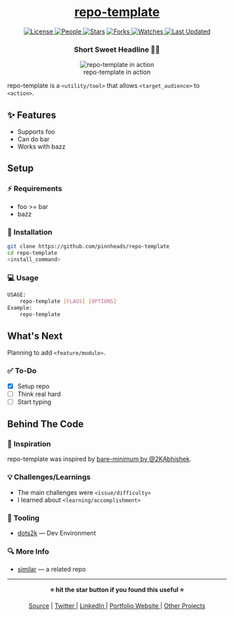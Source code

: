 <div align = "center">

<h1><a href="https://github.com/pinnheads/repo-template">repo-template</a></h1>

<a href="https://github.com/pinnheads/repo-template/blob/main/LICENSE">
<img alt="License" src="https://img.shields.io/github/license/pinnheads/repo-template?style=flat&color=eee&label="> </a>

<a href="https://github.com/pinnheads/repo-template/graphs/contributors">
<img alt="People" src="https://img.shields.io/github/contributors/pinnheads/repo-template?style=flat&color=ffaaf2&label=People"> </a>

<a href="https://github.com/pinnheads/repo-template/stargazers">
<img alt="Stars" src="https://img.shields.io/github/stars/pinnheads/repo-template?style=flat&color=98c379&label=Stars"></a>

<a href="https://github.com/pinnheads/repo-template/network/members">
<img alt="Forks" src="https://img.shields.io/github/forks/pinnheads/repo-template?style=flat&color=66a8e0&label=Forks"> </a>

<a href="https://github.com/pinnheads/repo-template/watchers">
<img alt="Watches" src="https://img.shields.io/github/watchers/pinnheads/repo-template?style=flat&color=f5d08b&label=Watches"> </a>

<a href="https://github.com/pinnheads/repo-template/pulse">
<img alt="Last Updated" src="https://img.shields.io/github/last-commit/pinnheads/repo-template?style=flat&color=e06c75&label="> </a>

<h3>Short Sweet Headline 🎇🎉</h3>

<figure>
  <img src="images/screenshot.png" alt="repo-template in action">
  <br/>
  <figcaption>repo-template in action</figcaption>
</figure>

</div>

repo-template is a `<utility/tool>` that allows `<target_audience>` to `<action>`.

## ✨ Features

-   Supports foo
-   Can do bar
-   Works with bazz

## Setup

### ⚡ Requirements

-   foo >= bar
-   bazz

### 🚀 Installation

```bash
git clone https://github.com/pinnheads/repo-template
cd repo-template
<install_command>
```

### 💻 Usage

```bash
USAGE:
    repo-template [FLAGS] [OPTIONS]
Example:
    repo-template
```

## What's Next

Planning to add `<feature/module>`.

### ✅ To-Do

-   [x] Setup repo
-   [ ] Think real hard
-   [ ] Start typing

## Behind The Code

### 🌈 Inspiration

repo-template was inspired by [bare-minimum by @2KAbhishek](https://github.com/2KAbhishek/bare-minimum).

### 💡 Challenges/Learnings

-   The main challenges were `<issue/difficulty>`
-   I learned about `<learning/accomplishment>`

### 🧰 Tooling

-   [dots2k](https://github.com/pinnheads/dots2k) — Dev Environment


### 🔍 More Info

-   [similar](https://github.com/2KAbhishek/bare-minimum) — a related repo

<hr>

<div align="center">

<strong>⭐ hit the star button if you found this useful ⭐</strong><br>

<a href="https://github.com/pinnheads/repo-template">Source</a>
| <a href="https://twitter.com/utsavdeep01" target="_blank">Twitter </a>
| <a href="https://linkedin.com/in/utsavdeep" target="_blank">LinkedIn </a>
| <a href="https://utsavdeep.com" target="_blank">Portfolio Website </a>
| <a href="https://utsavdeep.com/project" target="_blank">Other Projects </a>

</div>
